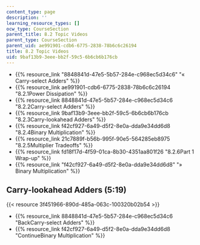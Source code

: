 ```yaml
---
content_type: page
description: ''
learning_resource_types: []
ocw_type: CourseSection
parent_title: 8.2 Topic Videos
parent_type: CourseSection
parent_uid: ae991901-cdb6-6775-2838-78b6c6c26194
title: 8.2 Topic Videos
uid: 9baf13b9-3eee-bb2f-59c5-6b6cb6b176cb
---
```


*   {{% resource_link "8848841d-47e5-5b57-284e-c968ec5d34c6" "« Carry-select Adders" %}}
*   {{% resource_link ae991901-cdb6-6775-2838-78b6c6c26194 "8.2.1Power Dissipation" %}}
*   {{% resource_link 8848841d-47e5-5b57-284e-c968ec5d34c6 "8.2.2Carry-select Adders" %}}
*   {{% resource_link 9baf13b9-3eee-bb2f-59c5-6b6cb6b176cb "8.2.3Carry-lookahead Adders" %}}
*   {{% resource_link f42cf927-6a49-d5f2-8e0a-dda9e34dd6d8 "8.2.4Binary Multiplication" %}}
*   {{% resource_link 21c7889f-b56b-995f-90e5-564285eb8975 "8.2.5Multiplier Tradeoffs" %}}
*   {{% resource_link fd18f17d-4f59-01ca-8b30-4351aa801f26 "8.2.6Part 1 Wrap-up" %}}
*   {{% resource_link "f42cf927-6a49-d5f2-8e0a-dda9e34dd6d8" "» Binary Multiplication" %}}

Carry-lookahead Adders (5:19)
-----------------------------

{{< resource 3f451966-890d-485a-063c-100320b02b54 >}}

*   {{% resource_link 8848841d-47e5-5b57-284e-c968ec5d34c6 "BackCarry-select Adders" %}}
*   {{% resource_link f42cf927-6a49-d5f2-8e0a-dda9e34dd6d8 "ContinueBinary Multiplication" %}}